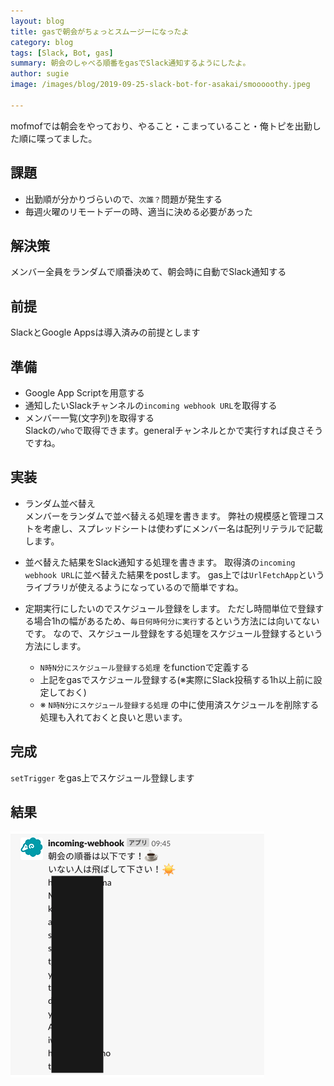 ```yaml
---
layout: blog
title: gasで朝会がちょっとスムージーになったよ
category: blog
tags: [Slack, Bot, gas]
summary: 朝会のしゃべる順番をgasでSlack通知するようにしたよ。
author: sugie
image: /images/blog/2019-09-25-slack-bot-for-asakai/smooooothy.jpeg

---
```


mofmofでは朝会をやっており、やること・こまっていること・俺トピを出勤した順に喋ってました。

## 課題
- 出勤順が分かりづらいので、`次誰？`問題が発生する
- 毎週火曜のリモートデーの時、適当に決める必要があった

## 解決策

メンバー全員をランダムで順番決めて、朝会時に自動でSlack通知する

## 前提

SlackとGoogle Appsは導入済みの前提とします

## 準備
- Google App Scriptを用意する
- 通知したいSlackチャンネルの`incoming webhook URL`を取得する
- メンバー一覧(文字列)を取得する    
    Slackの`/who`で取得できます。generalチャンネルとかで実行すれば良さそうですね。


## 実装
- ランダム並べ替え    
メンバーをランダムで並べ替える処理を書きます。 
弊社の規模感と管理コストを考慮し、スプレッドシートは使わずにメンバー名は配列リテラルで記載します。

- 並べ替えた結果をSlack通知する処理を書きます。 
取得済の`incoming webhook URL`に並べ替えた結果をpostします。 
gas上では`UrlFetchApp`というライブラリが使えるようになっているので簡単ですね。

- 定期実行にしたいのでスケジュール登録をします。 
ただし時間単位で登録する場合1hの幅があるため、`毎日何時何分に実行`するという方法には向いてないです。 
なので、スケジュール登録をする処理をスケジュール登録するという方法にします。
    - `N時N分にスケジュール登録する処理` をfunctionで定義する
    - 上記をgasでスケジュール登録する(※実際にSlack投稿する1h以上前に設定しておく)
    - ※ `N時N分にスケジュール登録する処理` の中に使用済スケジュールを削除する処理も入れておくと良いと思います。


## 完成
`setTrigger` をgas上でスケジュール登録します
<script src="https://gist.github.com/sugiii8/359f5ec5e541585eaa1f0a7710ac6a44.js"></script>

## 結果

![Slack通知結果](/images/blog/2019-09-25-slack-bot-for-asakai/slack-notify.png)
